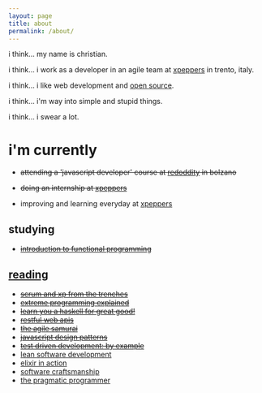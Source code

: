 ```yaml
---
layout: page
title: about
permalink: /about/
---
```


i think... my name is christian.

i think... i work as a developer in an agile team at [xpeppers](http://xpeppers.com/) in trento, italy.

i think... i like web development and [open source](https://github.com/christian-fei).

i think... i'm way into simple and stupid things.

i think... i swear a lot.

# i'm currently

- ~~attending a 'javascript developer' course at <a href="http://www.redoddity.it/courses/fse-javascript-developer/" class="imp" target="_blank">redoddity</a> in bolzano~~

- ~~doing an internship at <a href="http://xpeppers.com">xpeppers</a>~~

- improving and learning everyday at [xpeppers](http://xpeppers.com)



## studying

- ~~[introduction to functional programming](https://www.edx.org/course/introduction-functional-programming-delftx-fp101x-0)~~



## [reading](https://www.goodreads.com/user/show/38117692-christian-fei)

- ~~[scrum and xp from the trenches](https://www.goodreads.com/book/show/2455391.scrum_and_xp_from_the_trenches)~~
- ~~[extreme programming explained](https://www.goodreads.com/book/show/67833.extreme_programming_explained)~~
- ~~[learn you a haskell for great good!](https://www.goodreads.com/book/show/6593810-learn-you-a-haskell-for-great-good)~~
- ~~[restful web apis](https://www.goodreads.com/book/show/17346969-restful-web-apis?from_search=true&search_version=service)~~
- ~~[the agile samurai](https://www.goodreads.com/book/show/8248700-the-agile-samurai)~~
- ~~[javascript design patterns](https://www.goodreads.com/book/show/14289134-learning-javascript-design-patterns)~~
- ~~[test driven development: by example](https://www.goodreads.com/book/show/387190.test_driven_development?from_search=true&search_version=service)~~
- [lean software development](https://www.goodreads.com/book/show/194338.lean_software_development?from_search=true&search_version=service)
- [elixir in action](https://www.goodreads.com/book/show/20524444-elixir-in-action)
- [software craftsmanship](https://www.goodreads.com/book/show/18054154-software-craftsmanship)
- [the pragmatic programmer](https://www.goodreads.com/book/show/4099.the_pragmatic_programmer)
